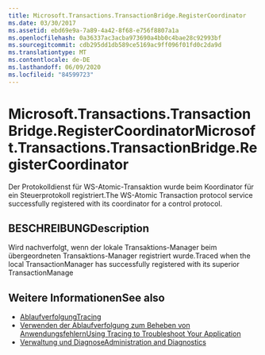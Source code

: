 ```yaml
---
title: Microsoft.Transactions.TransactionBridge.RegisterCoordinator
ms.date: 03/30/2017
ms.assetid: ebd69e9a-7a89-4a42-8f68-e756f8807a1a
ms.openlocfilehash: 0a36337ac3acba973690a4bb0c4bae28c92993bf
ms.sourcegitcommit: cdb295dd1db589ce5169ac9ff096f01fd0c2da9d
ms.translationtype: MT
ms.contentlocale: de-DE
ms.lasthandoff: 06/09/2020
ms.locfileid: "84599723"
---
```

# <a name="microsofttransactionstransactionbridgeregistercoordinator"></a><span data-ttu-id="f965d-102">Microsoft.Transactions.TransactionBridge.RegisterCoordinator</span><span class="sxs-lookup"><span data-stu-id="f965d-102">Microsoft.Transactions.TransactionBridge.RegisterCoordinator</span></span>
<span data-ttu-id="f965d-103">Der Protokolldienst für WS-Atomic-Transaktion wurde beim Koordinator für ein Steuerprotokoll registriert.</span><span class="sxs-lookup"><span data-stu-id="f965d-103">The WS-Atomic Transaction protocol service successfully registered with its coordinator for a control protocol.</span></span>  
  
## <a name="description"></a><span data-ttu-id="f965d-104">BESCHREIBUNG</span><span class="sxs-lookup"><span data-stu-id="f965d-104">Description</span></span>  
 <span data-ttu-id="f965d-105">Wird nachverfolgt, wenn der lokale Transaktions-Manager beim übergeordneten Transaktions-Manager registriert wurde.</span><span class="sxs-lookup"><span data-stu-id="f965d-105">Traced when the local TransactionManager has successfully registered with its superior TransactionManage</span></span>  
  
## <a name="see-also"></a><span data-ttu-id="f965d-106">Weitere Informationen</span><span class="sxs-lookup"><span data-stu-id="f965d-106">See also</span></span>

- [<span data-ttu-id="f965d-107">Ablaufverfolgung</span><span class="sxs-lookup"><span data-stu-id="f965d-107">Tracing</span></span>](index.md)
- [<span data-ttu-id="f965d-108">Verwenden der Ablaufverfolgung zum Beheben von Anwendungsfehlern</span><span class="sxs-lookup"><span data-stu-id="f965d-108">Using Tracing to Troubleshoot Your Application</span></span>](using-tracing-to-troubleshoot-your-application.md)
- [<span data-ttu-id="f965d-109">Verwaltung und Diagnose</span><span class="sxs-lookup"><span data-stu-id="f965d-109">Administration and Diagnostics</span></span>](../index.md)
